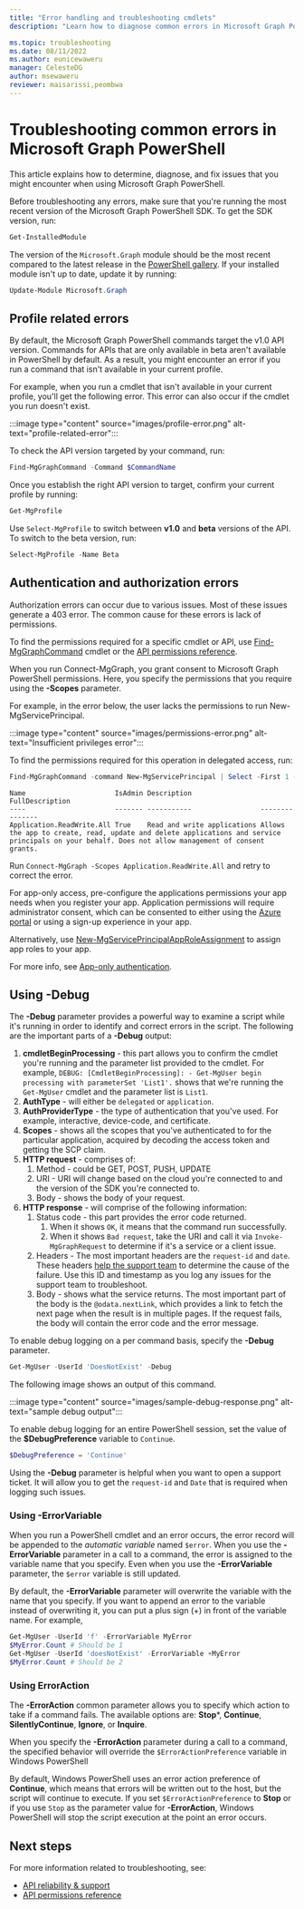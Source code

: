 ```yaml
---
title: "Error handling and troubleshooting cmdlets"
description: "Learn how to diagnose common errors in Microsoft Graph PowerShell"

ms.topic: troubleshooting
ms.date: 08/11/2022
ms.author: eunicewaweru
manager: CelesteDG
author: msewaweru
reviewer: maisarissi,peombwa
---
```


# Troubleshooting common errors in Microsoft Graph PowerShell

This article explains how to determine, diagnose, and fix issues that you might encounter when using Microsoft Graph PowerShell.

Before troubleshooting any errors, make sure that you're running the most recent version of the Microsoft Graph PowerShell SDK. To get the SDK version, run:

```powershell
Get-InstalledModule
```

The version of the `Microsoft.Graph` module should be the most recent compared to the latest release in the [PowerShell gallery](https://www.powershellgallery.com/packages/Microsoft.Graph). If your installed module isn't up to date, update it by running:

```PowerShell
Update-Module Microsoft.Graph
```

## Profile related errors

By default, the Microsoft Graph PowerShell commands target the v1.0 API version. Commands for APIs that are only available in beta aren't available in PowerShell by default. As a result, you might encounter an error if you run a command that isn't available in your current profile.

For example, when you run a cmdlet that isn't available in your current profile, you'll get the following error. This error can also occur if the cmdlet you run doesn't exist.

:::image type="content" source="images/profile-error.png" alt-text="profile-related-error"::: 

To check the API version targeted by your command, run:

```powershell
Find-MgGraphCommand -Command $CommandName
```

Once you establish the right API version to target, confirm your current profile by running:

```powershell
Get-MgProfile
```

Use `Select-MgProfile` to switch between **v1.0** and **beta** versions of the API. To switch to the beta version, run:

```powershell
Select-MgProfile -Name Beta
```

## Authentication and authorization errors

Authorization errors can occur due to various issues. Most of these issues generate a 403 error. The common cause for these errors is lack of permissions.

To find the permissions required for a specific cmdlet or API, use [Find-MgGraphCommand](find-mg-graph-command.md) cmdlet or the [API permissions reference](/graph/permissions-reference).

When you run Connect-MgGraph, you grant consent to Microsoft Graph PowerShell permissions. Here, you specify the permissions that you require using the **-Scopes** parameter.

For example, in the error below, the user lacks the permissions to run New-MgServicePrincipal.

:::image type="content" source="images/permissions-error.png" alt-text="Insufficient privileges error":::

To find the permissions required for this operation in delegated access, run:

```powershell
Find-MgGraphCommand -command New-MgServicePrincipal | Select -First 1 -ExpandProperty Permissions
```

```Output
Name                      IsAdmin Description                 FullDescription
----                      ------- -----------                 ---------------
Application.ReadWrite.All True    Read and write applications Allows the app to create, read, update and delete applications and service principals on your behalf. Does not allow management of consent grants.
```

Run `Connect-MgGraph -Scopes Application.ReadWrite.All` and retry to correct the error.

For app-only access, pre-configure the applications permissions your app needs when you register your app. Application permissions will require administrator consent, which can be consented to either using the [Azure portal](/graph/auth-v2-service) or using a sign-up experience in your app.

Alternatively, use [New-MgServicePrincipalAppRoleAssignment](/powershell/module/microsoft.graph.applications/new-mgserviceprincipalapproleassignment) to assign app roles to your app.

For more info, see [App-only authentication](app-only.md).

## Using -Debug

The **-Debug** parameter provides a powerful way to examine a script while it's running in order to identify and correct errors in the script. The following are the important parts of a **-Debug** output:

1. **cmdletBeginProcessing** - this part allows you to confirm the cmdlet you're running and the parameter list provided to the cmdlet. For example, `DEBUG: [CmdletBeginProcessing]: - Get-MgUser begin processing with parameterSet 'List1'.` shows that we're running the `Get-MgUser` cmdlet and the parameter list is `List1`.
1. **AuthType** - will either be `delegated` or `application`.
1. **AuthProviderType** - the type of authentication that you've used. For example, interactive, device-code, and certificate.
1. **Scopes** - shows all the scopes that you've authenticated to for the particular application, acquired by decoding the access token and getting the SCP claim.
1. **HTTP request** - comprises of:
    1. Method - could be GET, POST, PUSH, UPDATE
    1. URI - URI will change based on the cloud you're connected to and the version of the SDK you're connected to.
    1. Body - shows the body of your request.
1. **HTTP response** - will comprise of the following information:
    1. Status code - this part provides the error code returned.
        1. When it shows `OK`, it means that the command run successfully.
        1. When it shows `Bad request`, take the URI and call it via `Invoke-MgGraphRequest` to determine if it's a service or a client issue.
    1. Headers - The most important headers are the `request-id` and `date`. These headers [help the support team](/graph/best-practices-concept#reliability-and-support) to determine the cause of the failure. Use this ID and timestamp as you log any issues for the support team to troubleshoot.
    1. Body - shows what the service returns. The most important part of the body is the `@odata.nextLink`, which provides a link to fetch the next page when the result is in multiple pages. If the request fails, the body will contain the error code and the error message.

To enable debug logging on a per command basis, specify the **-Debug** parameter.

```powershell
Get-MgUser -UserId 'DoesNotExist' -Debug
```

The following image shows an output of this command.

:::image type="content" source="images/sample-debug-response.png" alt-text="sample debug output":::

To enable debug logging for an entire PowerShell session, set the value of the **$DebugPreference** variable to `Continue`.

```powershell
$DebugPreference = 'Continue'
```

Using the **-Debug** parameter is helpful when you want to open a support ticket. It will allow you to get the `request-id` and `Date` that is required when logging such issues.

### Using -ErrorVariable

When you run a PowerShell cmdlet and an error occurs, the error record will be appended to the *automatic variable* named `$error`. When you use the **-ErrorVariable** parameter in a call to a command, the error is assigned to the variable name that you specify. Even when you use the **-ErrorVariable** parameter, the `$error` variable is still updated.

By default, the **-ErrorVariable** parameter will overwrite the variable with the name that you specify. If you want to append an error to the variable instead of overwriting it, you can put a plus sign (+) in front of the variable name. For example,

```powershell
Get-MgUser -UserId 'f' -ErrorVariable MyError
$MyError.Count # Should be 1
Get-MgUser -UserId 'doesNotExist' -ErrorVariable +MyError
$MyError.Count # Should be 2
```

### Using ErrorAction

The **-ErrorAction** common parameter allows you to specify which action to take if a command fails. The available options are: **Stop***, **Continue**, **SilentlyContinue**, **Ignore**, or **Inquire**.

When you specify the **-ErrorAction** parameter during a call to a command, the specified behavior will override the `$ErrorActionPreference` variable in Windows PowerShell

By default, Windows PowerShell uses an error action preference of **Continue**, which means that errors will be written out to the host, but the script will continue to execute. If you set `$ErrorActionPreference` to **Stop** or if you use `Stop` as the parameter value for **-ErrorAction**, Windows PowerShell will stop the script execution at the point an error occurs.

## Next steps

For more information related to troubleshooting, see:

- [API reliability & support](/graph/best-practices-concept#reliability-and-support)
- [API permissions reference](/graph/permissions-reference)
